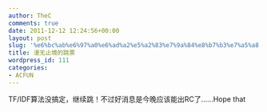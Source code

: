 ```yaml
---
author: TheC
comments: true
date: 2011-12-12 12:24:56+00:00
layout: post
slug: '%e6%bc%ab%e6%97%a0%e6%ad%a2%e5%a2%83%e7%9a%84%e8%b7%b3%e7%a5%a8'
title: 漫无止境的跳票
wordpress_id: 111
categories:
- ACFUN
---
```


TF/IDF算法没搞定，继续跳！不过好消息是今晚应该能出RC了……Hope that
